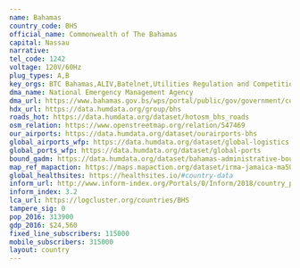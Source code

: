 ```yaml
---
name: Bahamas
country_code: BHS
official_name: Commonwealth of The Bahamas
capital: Nassau
narrative:
tel_code: 1242
voltage: 120V/60Hz
plug_types: A,B
key_orgs: BTC Bahamas,ALIV,Batelnet,Utilities Regulation and Competition Authority,Cable Bahamas,Bahamas WiMax
dma_name: National Emergency Management Agency
dma_url: https://www.bahamas.gov.bs/wps/portal/public/gov/government/contacts/agencies/government%20departments/national%20emergency%20management%20agency(nema)
hdx_url: https://data.humdata.org/group/bhs
roads_hot: https://data.humdata.org/dataset/hotosm_bhs_roads
osm_relation: https://www.openstreetmap.org/relation/547469
our_airports: https://data.humdata.org/dataset/ourairports-bhs
global_airports_wfp: https://data.humdata.org/dataset/global-logistics
global_ports_wfp: https://data.humdata.org/dataset/global-ports
bound_gadm: https://data.humdata.org/dataset/bahamas-administrative-boundaries-level-0-1
map_ref_mapaction: https://maps.mapaction.org/dataset/irma-jamaica-ma501-v1
global_healthsites: https://healthsites.io/#country-data
inform_url: http://www.inform-index.org/Portals/0/Inform/2018/country_profiles/BHS.pdf
inform_index: 3.2
lca_url: https://logcluster.org/countries/BHS
tampere_sig: 0
pop_2016: 313900
gdp_2016: $24,560
fixed_line_subscribers: 115000
mobile_subscribers: 315000
layout: country
---
```

